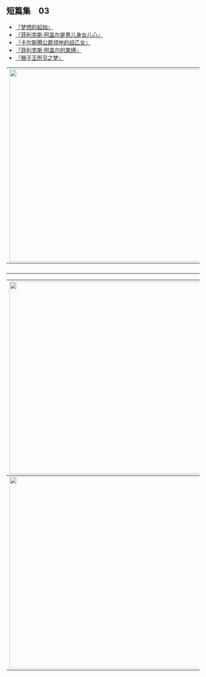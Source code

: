 ## 短篇集　03

- [『梦想的起始』](01.html)
- [『菲利克斯·阿盖尔是男儿身女儿心』](02.html)
- [『卡尔斯腾公爵领地的战乙女』](03.html)
- [『菲利克斯·阿盖尔的束缚』](04.html)
- [『狮子王所见之梦』](05.html)


| <img width="500" src="/res/img/article/chapter099/short03/00-a.jpg" /> | <img width="500" src="/res/img/article/chapter099/short03/00-b.jpg" /> | <img width="500" src="/res/img/article/chapter099/short03/11.jpg" /> |
|:------:|:------:|:------:|
| 　 | 　 | 　 |


| <img width="500" src="/res/img/article/chapter099/short03/12.jpg" /> | <img width="500" src="/res/img/article/chapter099/short03/13.jpg" /> |
|:------:|:------:|
| <img width="500" src="/res/img/article/chapter099/short03/14.jpg" /> | <img width="500" src="/res/img/article/chapter099/short03/15.jpg" /> |

